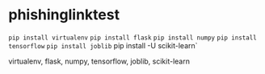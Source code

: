 # phishinglinktest


`pip install virtualenv`
`pip install flask`
`pip install numpy`
`pip install tensorflow`
`pip install joblib`
pip install -U scikit-learn`

virtualenv, flask, numpy, tensorflow, joblib, scikit-learn
